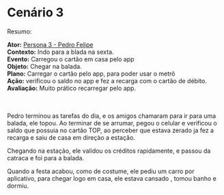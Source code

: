 # Cenário 3
Resumo:

**Ator:** [Persona 3 - Pedro Felipe](../personas/persona3.md)<br/>
**Contexto:** Indo para a blada na sexta.<br/>
**Evento:** Carregou o cartão em casa pelo app<br/>
**Objeto:** Chegar na balada.<br/>
**Plano:** Carregar o cartão pelo app, para poder usar o  metrô<br/>
**Ação:** verificou o saldo no app e fez a recarga com o cartão de débito.<br/>
**Avaliação:** Muito prático recarregar pelo app.<br/>
<br/><br/>

Pedro terminou as tarefas do dia, e os amigos chamaram para ir para uma balada, ele topou. Ao terminar de se arrumar, pegou o celular e verificou o saldo que possuia no cartão TOP, ao perceber que estava zerado ja fez a recarga e saiu de casa em direçào a estação.

Chegando na estação, ele validou os créditos rapidamente, e passou da catraca e foi para a balada.

Quando a festa acabou, como de costume, ele pediu um carro por aplicativo, para chegar logo em casa, ele estava cansado , tomou banho e dormiu.